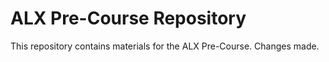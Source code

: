 # ALX Pre-Course Repository
This repository contains materials for the ALX Pre-Course.
Changes made.
